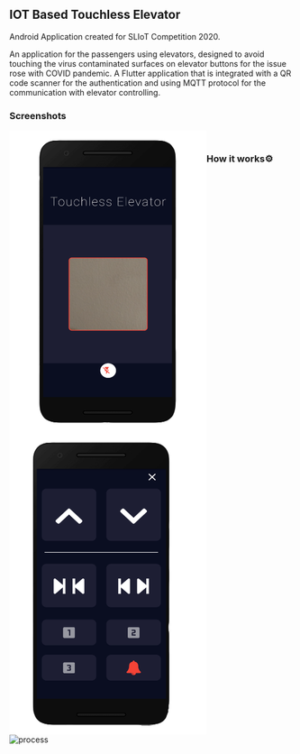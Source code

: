 ## **IOT Based Touchless Elevator**
Android Application created for SLIoT Competition 2020.

An application for the passengers using elevators, designed to avoid touching the virus contaminated surfaces on elevator buttons for the issue rose with COVID pandemic. A Flutter application that is integrated with a QR code scanner for the authentication and using MQTT protocol for the communication with elevator controlling.

### Screenshots

<img align="left" alt="start-screeen" width="350px"  src="captures/img1e.png" />
<img align="left" alt="control-screeen" width="350px"  src="captures/img2e.png" />&nbsp;



### How it works⚙️

<img align="left" alt="process" src="https://media.giphy.com/media/8JQ7pr7wzOFVH0XIrp/giphy.gif" width="576" height="360" />

